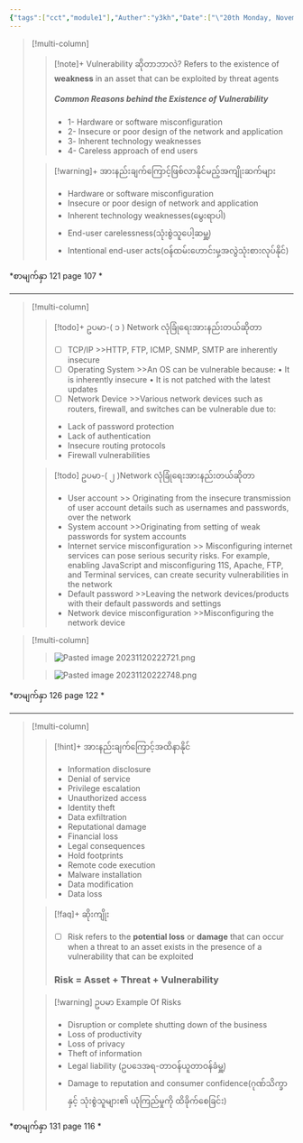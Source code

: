 ```yaml
---
{"tags":["cct","module1"],"Auther":"y3kh","Date":["\"20th Monday, November  2023, 6:25 pm\""],"dg-publish":true,"permalink":"/cct-online-training/vulnerabilities/","dgPassFrontmatter":true,"noteIcon":""}
---
```




> [!multi-column]
>
>>[!note]+ Vulnerability ဆိုတာဘာလဲ?
>>Refers to the existence of **weakness** in an asset that can be exploited by threat agents
>> ##### Common Reasons behind the Existence of Vulnerability
>>- 1- Hardware or software misconfiguration
>>- 2- Insecure or poor design of the network and application 
>>-  3- lnherent technology weaknesses
>>- 4- Careless approach of end users
>
>> [!warning]+ အားနည်းချက်ကြောင့်ဖြစ်လာနိုင်မည့်အကျိုးဆက်များ
>>- Hardware or software misconfiguration 
>>- Insecure or poor design of network and application
>>- Inherent technology weaknesses(မွေးရာပါ)
>>- End-user carelessness(သုံးစွဲသူပေါ့ဆမှူ့)
>>- Intentional end-user acts(ဝန်ထမ်းဟောင်းမှ့အလွဲသုံးစားလုပ်နိုင်)

*စာမျက်နှာ 121 page 107 *

---

> [!multi-column]
>>[!todo]+ ဥပမာ-( ၁ ) Network လုံခြုံရေးအားနည်းတယ်ဆိုတာ
>> - [ ] TCP/IP >>HTTP, FTP, ICMP, SNMP, SMTP are inherently insecure
>> - [ ] Operating System >>An OS can be vulnerable because: • It is inherently insecure • It is not patched with the latest updates
>> - [ ] Network Device >>Various network devices such as routers, firewall, and switches can be vulnerable due to: 
>>- Lack of password protection 
>>- Lack of authentication 
>>- Insecure routing protocols 
>>- Firewall vulnerabilities
>
>>[!todo] ဥပမာ-( ၂ )Network လုံခြုံရေးအားနည်းတယ်ဆိုတာ
>>- User account >> Originating from the insecure transmission of user account details such as usernames and passwords, over the network
>>- System account >>Originating from setting of weak passwords for system accounts
>>- Internet service misconfiguration >> Misconfiguring internet services can pose serious security risks. For example, enabling JavaScript and misconfiguring 11S, Apache, FTP, and Terminal services, can create security vulnerabilities in the network
>>- Default password >>Leaving the network devices/products with their default passwords and settings
>>- Network device misconfiguration >>Misconfiguring the network device


> [!multi-column]
>>![Pasted image 20231120222721.png](/img/user/Images%20All/cct-images/Pasted%20image%2020231120222721.png)
>
>>![Pasted image 20231120222748.png](/img/user/Images%20All/cct-images/Pasted%20image%2020231120222748.png)

*စာမျက်နှာ 126 page 122 *

---

> [!multi-column]
>>[!hint]+ အားနည်းချက်ကြောင့်အထိနာနိုင်
>>- Information disclosure
>>- Denial of service
>>- Privilege escalation
>>- Unauthorized access
>>- Identity theft
>>- Data exfiltration
>>- Reputational damage
>>- Financial loss
>>- Legal consequences
>>- Hold footprints
>>- Remote code execution
>>- Malware installation
>>- Data modification
>>- Data loss
>
>>[!faq]+ ဆိုးကျိုး 
>>- [ ] Risk refers to the **potential loss** or **damage** that can occur when a threat to an asset exists in the presence of a vulnerability that can be exploited
>>### Risk = Asset + Threat + Vulnerability
>
>>[!warning]  ဥပမာ Example Of Risks
>>- Disruption or complete shutting down of the business
>>- Loss of productivity
>>- Loss of privacy
>>- Theft of information
>>- Legal liability (ဥပဒေအရ-တာဝန်ယူတာဝန်ခံမှူ့)
>>- Damage to reputation and consumer confidence(ဂုဏ်သိက္ခာနှင့် သုံးစွဲသူများ၏ ယုံကြည်မှုကို ထိခိုက်စေခြင်း)


*စာမျက်နှာ 131 page 116 *
